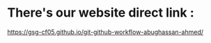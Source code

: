 # There's our website direct link :
https://gsg-cf05.github.io/git-github-workflow-abughassan-ahmed/
